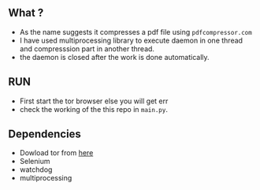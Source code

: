 ## What ? 
 * As the name suggests it compresses a pdf file using `pdfcompressor.com`
 * I have used multiprocessing library to execute daemon in one thread and compresssion part in another thread.
 * the daemon is closed after the work is done automatically.

## RUN
 * First start the tor browser else you will get err
 * check the working of the this repo in `main.py`.


## Dependencies
 * Dowload tor from [here](https://www.torproject.org/download/download-easy.html.en)
 * Selenium
 * watchdog
 * multiprocessing

